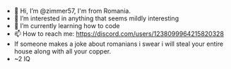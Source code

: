 - 👋 Hi, I’m @zimmer57, I'm from Romania.
- 👀 I’m interested in anything that seems mildly interesting
- 🌱 I’m currently learning how to code
- 📫 How to reach me: <https://discord.com/users/1238099964215820328>
- If someone makes a joke about romanians i swear i will steal your entire house along with all your copper.
- ~2 IQ
